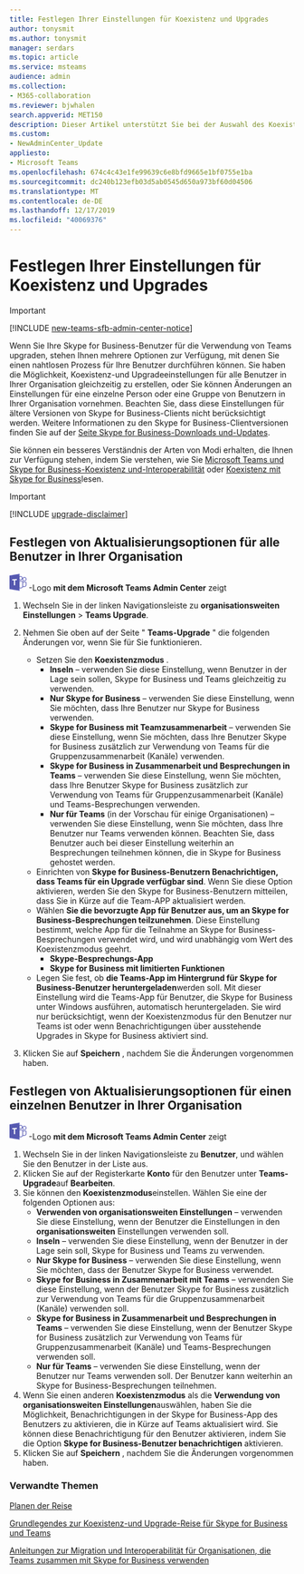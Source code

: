 ```yaml
---
title: Festlegen Ihrer Einstellungen für Koexistenz und Upgrades
author: tonysmit
ms.author: tonysmit
manager: serdars
ms.topic: article
ms.service: msteams
audience: admin
ms.collection:
- M365-collaboration
ms.reviewer: bjwhalen
search.appverid: MET150
description: Dieser Artikel unterstützt Sie bei der Auswahl des Koexistenzmodus und bei der Einstellung anderer koexistenzeinstellungen.
ms.custom:
- NewAdminCenter_Update
appliesto:
- Microsoft Teams
ms.openlocfilehash: 674c4c43e1fe99639c6e8bfd9665e1bf0755e1ba
ms.sourcegitcommit: dc240b123efb03d5ab0545d650a973bf60d04506
ms.translationtype: MT
ms.contentlocale: de-DE
ms.lasthandoff: 12/17/2019
ms.locfileid: "40069376"
---
```

# <a name="setting-your-coexistence-and-upgrade-settings"></a>Festlegen Ihrer Einstellungen für Koexistenz und Upgrades

> [!IMPORTANT]
> [!INCLUDE [new-teams-sfb-admin-center-notice](includes/new-teams-sfb-admin-center-notice.md)]

Wenn Sie Ihre Skype for Business-Benutzer für die Verwendung von Teams upgraden, stehen Ihnen mehrere Optionen zur Verfügung, mit denen Sie einen nahtlosen Prozess für Ihre Benutzer durchführen können. Sie haben die Möglichkeit, Koexistenz-und Upgradeeinstellungen für alle Benutzer in Ihrer Organisation gleichzeitig zu erstellen, oder Sie können Änderungen an Einstellungen für eine einzelne Person oder eine Gruppe von Benutzern in Ihrer Organisation vornehmen. Beachten Sie, dass diese Einstellungen für ältere Versionen von Skype for Business-Clients nicht berücksichtigt werden. Weitere Informationen zu den Skype for Business-Clientversionen finden Sie auf der [Seite Skype for Business-Downloads und-Updates](https://docs.microsoft.com/skypeforbusiness/software-updates). 

Sie können ein besseres Verständnis der Arten von Modi erhalten, die Ihnen zur Verfügung stehen, indem Sie verstehen, wie Sie [Microsoft Teams und Skype for Business-Koexistenz und-Interoperabilität](teams-and-skypeforbusiness-coexistence-and-interoperability.md) oder [Koexistenz mit Skype for Business](coexistence-chat-calls-presence.md)lesen.  

> [!IMPORTANT]
> [!INCLUDE [upgrade-disclaimer](includes/upgrade-disclaimer.md)]


## <a name="set-upgrade-options-for-all-users-in-your-organization"></a>Festlegen von Aktualisierungsoptionen für alle Benutzer in Ihrer Organisation

![Ein Symbol, das das Microsoft Teams](media/teams-logo-30x30.png) -Logo **mit dem Microsoft Teams Admin Center** zeigt

1. Wechseln Sie in der linken Navigationsleiste zu **organisationsweiten Einstellungen** > **Teams Upgrade**. 

2. Nehmen Sie oben auf der Seite " **Teams-Upgrade** " die folgenden Änderungen vor, wenn Sie für Sie funktionieren.
    - Setzen Sie den **Koexistenzmodus** .
        - **Inseln** – verwenden Sie diese Einstellung, wenn Benutzer in der Lage sein sollen, Skype for Business und Teams gleichzeitig zu verwenden.
        - **Nur Skype for Business** – verwenden Sie diese Einstellung, wenn Sie möchten, dass Ihre Benutzer nur Skype for Business verwenden.
        - **Skype for Business mit Teamzusammenarbeit** – verwenden Sie diese Einstellung, wenn Sie möchten, dass Ihre Benutzer Skype for Business zusätzlich zur Verwendung von Teams für die Gruppenzusammenarbeit (Kanäle) verwenden.
        - **Skype for Business in Zusammenarbeit und Besprechungen in Teams** – verwenden Sie diese Einstellung, wenn Sie möchten, dass Ihre Benutzer Skype for Business zusätzlich zur Verwendung von Teams für Gruppenzusammenarbeit (Kanäle) und Teams-Besprechungen verwenden.
        - **Nur für Teams** (in der Vorschau für einige Organisationen) – verwenden Sie diese Einstellung, wenn Sie möchten, dass Ihre Benutzer nur Teams verwenden können. Beachten Sie, dass Benutzer auch bei dieser Einstellung weiterhin an Besprechungen teilnehmen können, die in Skype for Business gehostet werden.
    - Einrichten von **Skype for Business-Benutzern Benachrichtigen, dass Teams für ein Upgrade verfügbar sind**. Wenn Sie diese Option aktivieren, werden Sie den Skype for Business-Benutzern mitteilen, dass Sie in Kürze auf die Team-APP aktualisiert werden.
    - Wählen **Sie die bevorzugte App für Benutzer aus, um an Skype for Business-Besprechungen teilzunehmen**. Diese Einstellung bestimmt, welche App für die Teilnahme an Skype for Business-Besprechungen verwendet wird, und wird unabhängig vom Wert des Koexistenzmodus geehrt.
      - **Skype-Besprechungs-App**
      - **Skype for Business mit limitierten Funktionen**
    - Legen Sie fest, ob **die Teams-App im Hintergrund für Skype for Business-Benutzer heruntergeladen**werden soll.  Mit dieser Einstellung wird die Teams-App für Benutzer, die Skype for Business unter Windows ausführen, automatisch heruntergeladen. Sie wird nur berücksichtigt, wenn der Koexistenzmodus für den Benutzer nur Teams ist oder wenn Benachrichtigungen über ausstehende Upgrades in Skype for Business aktiviert sind.
3. Klicken Sie auf **Speichern** , nachdem Sie die Änderungen vorgenommen haben.

## <a name="set-upgrade-options-for-a-single-user-in-your-organization"></a>Festlegen von Aktualisierungsoptionen für einen einzelnen Benutzer in Ihrer Organisation

![Ein Symbol, das das Microsoft Teams](media/teams-logo-30x30.png) -Logo **mit dem Microsoft Teams Admin Center** zeigt

1. Wechseln Sie in der linken Navigationsleiste zu **Benutzer**, und wählen Sie den Benutzer in der Liste aus. 
2. Klicken Sie auf der Registerkarte **Konto** für den Benutzer unter **Teams-Upgrade**auf **Bearbeiten**.
3. Sie können den **Koexistenzmodus**einstellen. Wählen Sie eine der folgenden Optionen aus:
     - **Verwenden von organisationsweiten Einstellungen** – verwenden Sie diese Einstellung, wenn der Benutzer die Einstellungen in den **organisationsweiten** Einstellungen verwenden soll. 
     - **Inseln** – verwenden Sie diese Einstellung, wenn der Benutzer in der Lage sein soll, Skype for Business und Teams zu verwenden. 
     - **Nur Skype for Business** – verwenden Sie diese Einstellung, wenn Sie möchten, dass der Benutzer Skype for Business verwendet.
     - **Skype for Business in Zusammenarbeit mit Teams** – verwenden Sie diese Einstellung, wenn der Benutzer Skype for Business zusätzlich zur Verwendung von Teams für die Gruppenzusammenarbeit (Kanäle) verwenden soll.
      - **Skype for Business in Zusammenarbeit und Besprechungen in Teams** – verwenden Sie diese Einstellung, wenn der Benutzer Skype for Business zusätzlich zur Verwendung von Teams für Gruppenzusammenarbeit (Kanäle) und Teams-Besprechungen verwenden soll.
     - **Nur für Teams** – verwenden Sie diese Einstellung, wenn der Benutzer nur Teams verwenden soll. Der Benutzer kann weiterhin an Skype for Business-Besprechungen teilnehmen.
4. Wenn Sie einen anderen **Koexistenzmodus** als die **Verwendung von organisationsweiten Einstellungen**auswählen, haben Sie die Möglichkeit, Benachrichtigungen in der Skype for Business-App des Benutzers zu aktivieren, die in Kürze auf Teams aktualisiert wird. Sie können diese Benachrichtigung für den Benutzer aktivieren, indem Sie die Option **Skype for Business-Benutzer benachrichtigen** aktivieren.
5. Klicken Sie auf **Speichern** , nachdem Sie die Änderungen vorgenommen haben.

### <a name="related-topics"></a>Verwandte Themen
[Planen der Reise](upgrade-plan-journey.md)

[Grundlegendes zur Koexistenz-und Upgrade-Reise für Skype for Business und Teams](upgrade-and-coexistence-of-skypeforbusiness-and-teams.md)

[Anleitungen zur Migration und Interoperabilität für Organisationen, die Teams zusammen mit Skype for Business verwenden](migration-interop-guidance-for-teams-with-skype.md)
